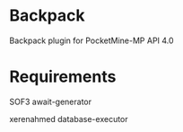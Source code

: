 # Backpack
Backpack plugin for PocketMine-MP API 4.0

# Requirements
SOF3 await-generator

xerenahmed database-executor
